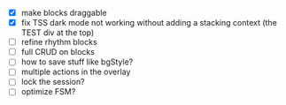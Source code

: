 - [x] make blocks draggable
- [x] fix TSS dark mode not working without adding a stacking context (the TEST div at the top)
- [ ] refine rhythm blocks
- [ ] full CRUD on blocks
- [ ] how to save stuff like bgStyle?
- [ ] multiple actions in the overlay
- [ ] lock the session?
- [ ] optimize FSM?

